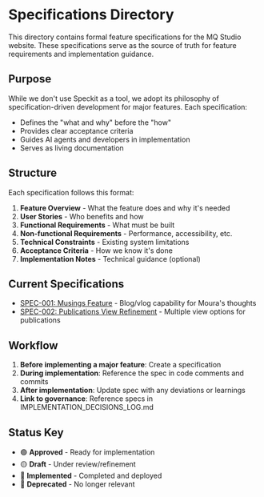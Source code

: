 # Specifications Directory

This directory contains formal feature specifications for the MQ Studio website. These specifications serve as the source of truth for feature requirements and implementation guidance.

## Purpose

While we don't use Speckit as a tool, we adopt its philosophy of specification-driven development for major features. Each specification:
- Defines the "what and why" before the "how"
- Provides clear acceptance criteria
- Guides AI agents and developers in implementation
- Serves as living documentation

## Structure

Each specification follows this format:
1. **Feature Overview** - What the feature does and why it's needed
2. **User Stories** - Who benefits and how
3. **Functional Requirements** - What must be built
4. **Non-functional Requirements** - Performance, accessibility, etc.
5. **Technical Constraints** - Existing system limitations
6. **Acceptance Criteria** - How we know it's done
7. **Implementation Notes** - Technical guidance (optional)

## Current Specifications

- [SPEC-001: Musings Feature](./SPEC-001-musings-feature.md) - Blog/vlog capability for Moura's thoughts
- [SPEC-002: Publications View Refinement](./SPEC-002-publications-views.md) - Multiple view options for publications

## Workflow

1. **Before implementing a major feature**: Create a specification
2. **During implementation**: Reference the spec in code comments and commits
3. **After implementation**: Update spec with any deviations or learnings
4. **Link to governance**: Reference specs in IMPLEMENTATION_DECISIONS_LOG.md

## Status Key

- 🟢 **Approved** - Ready for implementation
- 🟡 **Draft** - Under review/refinement
- 🔵 **Implemented** - Completed and deployed
- 🔴 **Deprecated** - No longer relevant